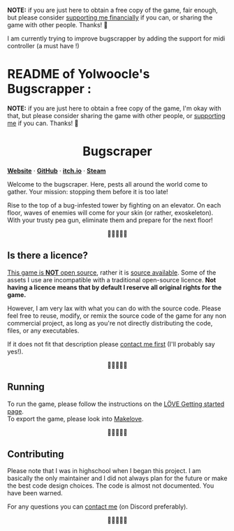 **NOTE:** if you are just here to obtain a free copy of the game, fair enough, but please consider [supporting me financially](https://yolwoocle.itch.io/bugscraper) if you can, or sharing the game with other people. Thanks! 🙂


I am currently trying to improve bugscrapper by adding the support for midi controller (a must have !)

# README of Yolwoocle's Bugscrapper :


**NOTE:** if you are just here to obtain a free copy of the game, I'm okay with that, but please consider sharing the game with other people, or [supporting me](https://yolwoocle.itch.io/bugscraper) if you can. Thanks! 🙂
<br>
<div align="center">
  <h1>Bugscraper</h1>
</div>

[**Website**](https://bugscraper.net) ·
[**GitHub**](https://github.com/yolwoocle/bugscraper) ·
[**itch.io**](https://yolwoocle.itch.io/bugscraper) ·
[**Steam**](https://s.team/a/2957130)

Welcome to the bugscraper.
Here, pests all around the world come to gather.
Your mission: stopping them before it is too late!

Rise to the top of a bug-infested tower by fighting on an elevator. On each floor, waves of enemies will come for your skin (or rather, exoskeleton). With your trusty pea gun, eliminate them and prepare for the next floor!

<div align="center">
  🐞🐞🐞🐞🐞
</div>  


## Is there a licence?
<u>This game is **NOT** <a href="https://en.wikipedia.org/wiki/Open-source_software">open source</a></u>, rather it is [source available](https://en.wikipedia.org/wiki/Source-available_software). Some of the assets I use are incompatible with a traditional open-source licence. **Not having a licence means that by default I reserve all original rights for the game.**  

However, I am very lax with what you can do with the source code. Please feel free to reuse, modify, or remix the source code of the game for any non commercial project, as long as you're not directly distributing the code, files, or any executables.

If it does not fit that description please [contact me first](https://yolwoocle.com/about) (I'll probably say yes!).   

<div align="center">
  🐛🐛🐛🐛🐛
</div>  

## Running
To run the game, please follow the instructions on the [LÖVE Getting started page](https://love2d.org/wiki/Getting_Started).   
To export the game, please look into [Makelove](https://github.com/pfirsich/makelove).   

<div align="center">
  🐜🐜🐜🐜🐜
</div>  

## Contributing

Please note that I was in highschool when I began this project. I am basically the only maintainer and I did not always plan for the future or make the best code design choices. The code is almost not documented. You have been warned. 

For any questions you can [contact me](https://yolwoocle.com/about) (on Discord preferably).

<div align="center">
  🐝🐝🐝🐝🐝
</div>  

<!-- ## Can I pirate your game?
I don't care. I'm not here to tell you what you should do. I'm making this game for my own enjoyment and I don't financially depend on it.

This isn't about me, but you: by choosing to buy or pirate a game, you are judging whether you are financially capable of affording it and supporting the developer. Not everyone is comfortable financially. But also, making games is a difficult task. People pour their soul and heart into providing enjoyment to others, usually with very little gains. It is often a labor of love. When you buy a game, you are also expressing your gratitude towards that work. 

So, you decide. 🙂  -->


<!--
Hello from Corentin 🤗
-->